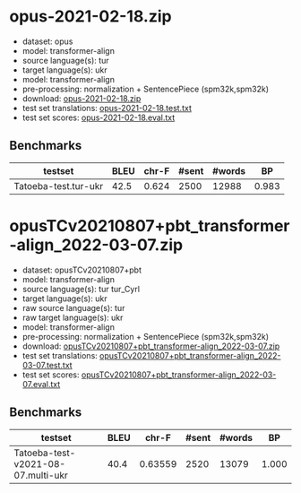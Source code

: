 # opus-2021-02-18.zip

* dataset: opus
* model: transformer-align
* source language(s): tur
* target language(s): ukr
* model: transformer-align
* pre-processing: normalization + SentencePiece (spm32k,spm32k)
* download: [opus-2021-02-18.zip](https://object.pouta.csc.fi/Tatoeba-MT-models/tur-ukr/opus-2021-02-18.zip)
* test set translations: [opus-2021-02-18.test.txt](https://object.pouta.csc.fi/Tatoeba-MT-models/tur-ukr/opus-2021-02-18.test.txt)
* test set scores: [opus-2021-02-18.eval.txt](https://object.pouta.csc.fi/Tatoeba-MT-models/tur-ukr/opus-2021-02-18.eval.txt)

## Benchmarks

| testset | BLEU  | chr-F | #sent | #words | BP |
|---------|-------|-------|-------|--------|----|
| Tatoeba-test.tur-ukr 	| 42.5 	| 0.624 	| 2500 	| 12988 	| 0.983 |


# opusTCv20210807+pbt_transformer-align_2022-03-07.zip

* dataset: opusTCv20210807+pbt
* model: transformer-align
* source language(s): tur tur_Cyrl
* target language(s): ukr
* raw source language(s): tur
* raw target language(s): ukr
* model: transformer-align
* pre-processing: normalization + SentencePiece (spm32k,spm32k)
* download: [opusTCv20210807+pbt_transformer-align_2022-03-07.zip](https://object.pouta.csc.fi/Tatoeba-MT-models/tur-ukr/opusTCv20210807+pbt_transformer-align_2022-03-07.zip)
* test set translations: [opusTCv20210807+pbt_transformer-align_2022-03-07.test.txt](https://object.pouta.csc.fi/Tatoeba-MT-models/tur-ukr/opusTCv20210807+pbt_transformer-align_2022-03-07.test.txt)
* test set scores: [opusTCv20210807+pbt_transformer-align_2022-03-07.eval.txt](https://object.pouta.csc.fi/Tatoeba-MT-models/tur-ukr/opusTCv20210807+pbt_transformer-align_2022-03-07.eval.txt)

## Benchmarks

| testset | BLEU  | chr-F | #sent | #words | BP |
|---------|-------|-------|-------|--------|----|
| Tatoeba-test-v2021-08-07.multi-ukr 	| 40.4 	| 0.63559 	| 2520 	| 13079 	| 1.000 |

